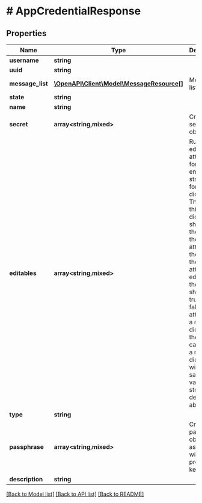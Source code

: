 # # AppCredentialResponse

## Properties

Name | Type | Description | Notes
------------ | ------------- | ------------- | -------------
**username** | **string** |  |
**uuid** | **string** |  |
**message_list** | [**\OpenAPI\Client\Model\MessageResource[]**](MessageResource.md) | Message list | [optional]
**state** | **string** |  | [optional]
**name** | **string** |  |
**secret** | **array<string,mixed>** | Credential secret object |
**editables** | **array<string,mixed>** | Runtime editable attributes for this entity. The structure for this is a dictionary. The keys in this dictionary should be the name of the attribute on the entity. If the attribute is editable, the value should be true, else false. If the attribute is a nested dictionary, the value can contain a nested dictionary with the same key value structure described above. | [optional]
**type** | **string** |  |
**passphrase** | **array<string,mixed>** | Credential passphrase object associated with the provided key | [optional]
**description** | **string** |  | [optional]

[[Back to Model list]](../../README.md#models) [[Back to API list]](../../README.md#endpoints) [[Back to README]](../../README.md)
